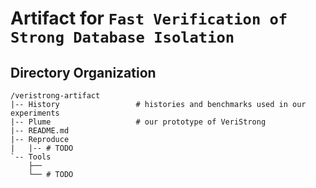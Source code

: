 # Artifact for `Fast Verification of Strong Database Isolation`

## Directory Organization

```plain
/veristrong-artifact
|-- History                 # histories and benchmarks used in our experiments
|-- Plume                   # our prototype of VeriStrong
|-- README.md
|-- Reproduce 
|   |-- # TODO
`-- Tools       
    ├── 
    └── # TODO
```